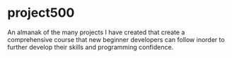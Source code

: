 # project500

An almanak of the many projects I have created that create a comprehensive course that new beginner developers can follow inorder to further develop their skills and programming confidence. 
